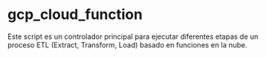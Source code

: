 # gcp_cloud_function
Este script es un controlador principal para ejecutar diferentes etapas de un proceso ETL (Extract, Transform, Load) basado en funciones en la nube. 
